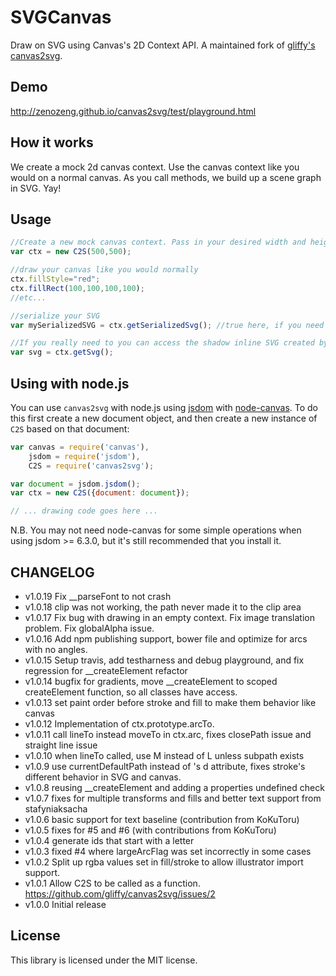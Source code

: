 # SVGCanvas

Draw on SVG using Canvas's 2D Context API.
A maintained fork of [gliffy's canvas2svg](https://github.com/gliffy/canvas2svg).

## Demo

http://zenozeng.github.io/canvas2svg/test/playground.html

## How it works
We create a mock 2d canvas context. Use the canvas context like you would on a normal canvas. As you call methods, we 
build up a scene graph in SVG. Yay!

## Usage

```javascript
//Create a new mock canvas context. Pass in your desired width and height for your svg document.
var ctx = new C2S(500,500);

//draw your canvas like you would normally
ctx.fillStyle="red";
ctx.fillRect(100,100,100,100);
//etc...

//serialize your SVG
var mySerializedSVG = ctx.getSerializedSvg(); //true here, if you need to convert named to numbered entities.

//If you really need to you can access the shadow inline SVG created by calling:
var svg = ctx.getSvg();
```

## Using with node.js

You can use `canvas2svg` with node.js using [jsdom](https://github.com/tmpvar/jsdom) with [node-canvas](https://github.com/Automattic/node-canvas). To do this first create a new document object, and then create a new instance of `C2S` based on that document:

```javascript
var canvas = require('canvas'),
    jsdom = require('jsdom'),
    C2S = require('canvas2svg');

var document = jsdom.jsdom();
var ctx = new C2S({document: document});

// ... drawing code goes here ...
```

N.B. You may not need node-canvas for some simple operations when using jsdom >= 6.3.0, but it's still recommended that you install it.

## CHANGELOG

- v1.0.19 Fix __parseFont to not crash
- v1.0.18 clip was not working, the path never made it to the clip area
- v1.0.17 Fix bug with drawing in an empty context. Fix image translation problem. Fix globalAlpha issue.
- v1.0.16 Add npm publishing support, bower file and optimize for arcs with no angles.
- v1.0.15 Setup travis, add testharness and debug playground, and fix regression for __createElement refactor
- v1.0.14 bugfix for gradients, move __createElement to scoped createElement function, so all classes have access. 
- v1.0.13 set paint order before stroke and fill to make them behavior like canvas
- v1.0.12 Implementation of ctx.prototype.arcTo.
- v1.0.11 call lineTo instead moveTo in ctx.arc, fixes closePath issue and straight line issue
- v1.0.10 when lineTo called, use M instead of L unless subpath exists
- v1.0.9 use currentDefaultPath instead of <path>'s d attribute, fixes stroke's different behavior in SVG and canvas.
- v1.0.8 reusing __createElement and adding a properties undefined check
- v1.0.7 fixes for multiple transforms and fills and better text support from stafyniaksacha
- v1.0.6 basic support for text baseline (contribution from KoKuToru)
- v1.0.5 fixes for #5 and #6 (with contributions from KoKuToru)
- v1.0.4 generate ids that start with a letter
- v1.0.3 fixed #4 where largeArcFlag was set incorrectly in some cases 
- v1.0.2 Split up rgba values set in fill/stroke to allow illustrator import support.
- v1.0.1 Allow C2S to be called as a function. https://github.com/gliffy/canvas2svg/issues/2 
- v1.0.0 Initial release

## License

This library is licensed under the MIT license.

